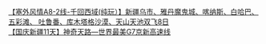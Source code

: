   
[【塞外风情A8-2线-千回西域(纯玩）】新疆乌市、雅丹魔鬼城、喀纳斯、白哈巴、五彩滩、 吐鲁番、库木塔格沙漠、天山天池双飞8日](http://www.dianyue.me/archives/071/pxv14ml0xkurl2xr/)  
[【国庆新疆11天】神奇天路—世界最美G7京新高速线](http://www.dianyue.me/archives/176/wwx1y8qh2fri0fw0/)